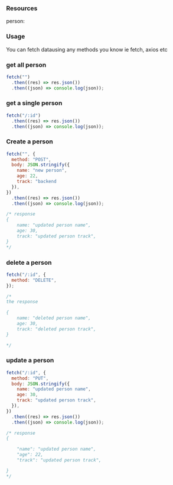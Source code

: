 ### Resources

person:

### Usage

You can fetch datausing any methods you know ie fetch, axios etc

### get all person

```js
fetch("")
  .then((res) => res.json())
  .then((json) => console.log(json));
```

### get a single person

```js
fetch("/:id")
  .then((res) => res.json())
  .then((json) => console.log(json));
```

### Create a person

```js
fetch("", {
  method: "POST",
  body: JSON.stringify({
    name: "new person",
    age: 22,
    track: "backend
  }),
})
  .then((res) => res.json())
  .then((json) => console.log(json));

/* response
{
    name: "updated person name",
    age: 30,
    track: "updated person track",
}
*/
```

### delete a person

```js
fetch("/:id", {
  method: "DELETE",
});

/*
the response

{
    name: "deleted person name",
    age: 30,
    track: "deleted person track",
}

*/
```

### update a person

```js
fetch("/:id", {
  method: "PUT",
  body: JSON.stringify({
    name: "updated person name",
    age: 30,
    track: "updated person track",
  }),
})
  .then((res) => res.json())
  .then((json) => console.log(json));

/* response
{

    "name": "updated person name",
    "age": 22,
    "track": "updated person track",

}
*/
```

